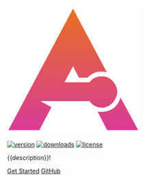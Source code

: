 ![applet](../img/applet.png)

[![version](https://img.shields.io/npm/v/applet.svg?style=flat-square)](https://www.npmjs.com/package/applet)
[![downloads](https://img.shields.io/npm/dt/applet.svg?style=flat-square)](https://www.npmjs.com/package/applet)
[![license](https://img.shields.io/npm/l/applet.svg?style=flat-square)](LICENSE)
<!--[![cdn](https://data.jsdelivr.com/v1/package/npm/applet/badge)](https://www.jsdelivr.com/package/npm/applet)-->

<p class="description">{{description}}!</p>

[Get Started](#introduction (.btn))
[GitHub](https://github.com/appletjs/applet (.btn.outline))